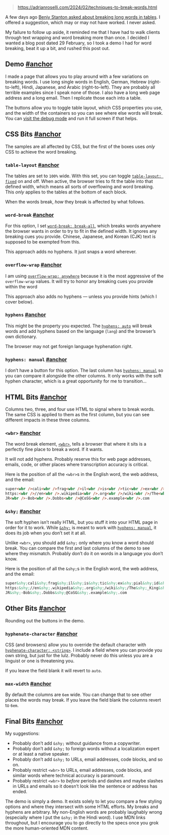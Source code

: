 
> https://adrianroselli.com/2024/02/techniques-to-break-words.html

A few days ago [Benjy Stanton asked about breaking long words in tables](https://mastodon.social/@benjystanton/111985483721389868). I offered a suggestion, which may or may not have worked. I never asked.

My failure to follow up aside, it reminded me that I have had to walk clients through text wrapping and word breaking more than once. I decided I wanted a blog post dated 29 February, so I took a demo I had for word breaking, beat it up a bit, and rushed this post out.

## Demo [#anchor](https://adrianroselli.com/2024/02/techniques-to-break-words.html#Demo)

I made a page that allows you to play around with a few variations on breaking words. I use long single words in English, German, Hebrew (right-to-left), Hindi, Japanese, and Arabic (right-to-left). They are probably all terrible examples since I speak none of those. I also have a long web page address and a long email. Then I replicate those each into a table.

The buttons allow you to toggle table layout, which CSS properties you use, and the width of the containers so you can see where else words will break. You can [visit the debug mode](https://cdpn.io/pen/debug/eYoOdrX) and run it full screen if that helps.

## CSS Bits [#anchor](https://adrianroselli.com/2024/02/techniques-to-break-words.html#CSS)

The samples are all affected by CSS, but the first of the boxes uses _only_ CSS to achieve the word breaking.

### `table-layout` [#anchor](https://adrianroselli.com/2024/02/techniques-to-break-words.html#Table)

The tables are set to `100%` wide. With this set, you can toggle [`table-layout: fixed`](https://developer.mozilla.org/en-US/docs/Web/CSS/table-layout#fixed) on and off. When active, the browser tries to fit the table into that defined width, which means all sorts of overflowing and word breaking. This _only_ applies to the tables at the bottom of each block.

When the words break, _how_ they break is affected by what follows.

### `word-break` [#anchor](https://adrianroselli.com/2024/02/techniques-to-break-words.html#WordBreak)

For this option, I set [`word-break: break-all`](https://developer.mozilla.org/en-US/docs/Web/CSS/word-break#break-all), which breaks words anywhere the browser wants in order to try to fit in the defined width. It ignores any breaking cues you provide. Chinese, Japanese, and Korean (CJK) text is supposed to be exempted from this.

This approach adds no hyphens. It just snaps a word wherever.

### `overflow-wrap` [#anchor](https://adrianroselli.com/2024/02/techniques-to-break-words.html#OverflowWrap)

I am using [`overflow-wrap: anywhere`](https://developer.mozilla.org/en-US/docs/Web/CSS/overflow-wrap#anywhere) because it is the most aggressive of the `overflow-wrap` values. It will try to honor any breaking cues you provide within the word

This approach also adds no hyphens — unless you provide hints (which I cover below).

### `hyphens` [#anchor](https://adrianroselli.com/2024/02/techniques-to-break-words.html#Hyphens)

This might be the property you expected. The [`hyphens: auto`](https://developer.mozilla.org/en-US/docs/Web/CSS/hyphens#auto) will break words and add hyphens based on the language (`lang`) and the browser’s own dictionary.

The browser may not get foreign language hyphenation right.

### `hyphens: manual` [#anchor](https://adrianroselli.com/2024/02/techniques-to-break-words.html#HyphensManual)

I don’t have a button for this option. The last column has [`hyphens: manual`](https://developer.mozilla.org/en-US/docs/Web/CSS/hyphens#manual) so you can compare it alongside the other columns. It only works with the soft hyphen character, which is a great opportunity for me to transition…

## HTML Bits [#anchor](https://adrianroselli.com/2024/02/techniques-to-break-words.html#HTML)

Columns two, three, and four use HTML to signal where to break words. The same CSS is applied to them as the first column, but you can see different impacts in these three columns.

### `<wbr>` [#anchor](https://adrianroselli.com/2024/02/techniques-to-break-words.html#WBR)

The word break element, [`<wbr>`](https://developer.mozilla.org/en-US/docs/Web/HTML/Element/wbr), tells a browser that where it sits is a perfectly fine place to break a word. If it wants.

It will not add hyphens. Probably reserve this for web page addresses, emails, code, or other places where transcription accuracy is critical.

Here is the position of all the `<wbr>`s in the English word, the web address, and the email:

```html
super<wbr />cali<wbr />frag<wbr />il<wbr />is<wbr />tic<wbr />ex<wbr />pial<wbr />id<wbr />oc<wbr />ious
https:<wbr />//en<wbr />.wikipedia<wbr />.org<wbr />/wiki<wbr />/The<wbr />_King<wbr />_in<wbr />_Yellow
JR<wbr />-Bob<wbr />.Dobbs<wbr />@CoSG<wbr />.example<wbr />.com
```

### `&shy;` [#anchor](https://adrianroselli.com/2024/02/techniques-to-break-words.html#SHY)

The soft hyphen isn’t really HTML, but you stuff it into your HTML page in order for it to work. While [`&shy;`](https://developer.mozilla.org/en-US/docs/Web/CSS/hyphens#suggesting_line_break_opportunities) is meant to work with [`hyphens: manual`](https://developer.mozilla.org/en-US/docs/Web/CSS/hyphens#manual), it does its job when you don’t set it at all.

Unlike `<wbr>`, you should add `&shy;` only where you know a word should break. You can compare the first and last columns of the demo to see where they mismatch. Probably don’t do it on words in a language you don’t know.

Here is the position of all the `&shy;`s in the English word, the web address, and the email:

```html
super&shy;cali&shy;frag&shy;il&shy;is&shy;tic&shy;ex&shy;pial&shy;id&shy;oc&shy;ious
https:&shy;//en&shy;.wikipedia&shy;.org&shy;/wiki&shy;/The&shy;_King&shy;_in&shy;_Yellow
JR&shy;-Bob&shy;.Dobbs&shy;@CoSG&shy;.example&shy;.com
```

## Other Bits [#anchor](https://adrianroselli.com/2024/02/techniques-to-break-words.html#Other)

Rounding out the buttons in the demo.

### `hyphenate-character` [#anchor](https://adrianroselli.com/2024/02/techniques-to-break-words.html#HyChar)

CSS (and browsers) allow you to override the default character with [`hyphenate-character: <string>`](https://developer.mozilla.org/en-US/docs/Web/CSS/hyphenate-character). I include a field where you can provide you own string, but just for the lulz. Probably never do this unless you are a linguist or one is threatening you.

If you leave the field blank it will revert to `auto`.

### `max-width` [#anchor](https://adrianroselli.com/2024/02/techniques-to-break-words.html#MaxWidth)

By default the columns are `6em` wide. You can change that to see other places the words may break. If you leave the field blank the columns revert to `6em`.

## Final Bits [#anchor](https://adrianroselli.com/2024/02/techniques-to-break-words.html#Final)

My suggestions:

- Probably don’t add `&shy;` without guidance from a copywriter.
- Probably don’t add `&shy;` to foreign words without a localization expert or at least a native speaker.
- Probably don’t add `&shy;` to URLs, email addresses, code blocks, and so on.
- Probably restrict `<wbr>` to URLs, email addresses, code blocks, and similar words where technical accuracy is paramount.
- Probably restrict `<wbr>` to _before_ periods and dashes and maybe slashes in URLs and emails so it doesn’t look like the sentence or address has ended.

The demo is simply a demo. It exists solely to let you compare a few styling options and where they intersect with some HTML efforts. My breaks and hyphens are arbitrary. My non-English words are probably laughably wrong (especially where I put the `&shy;` in the Hindi word). I use MDN links throughout, but I encourage you to go directly to the specs once you grok the more human-oriented MDN content.
